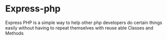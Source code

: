 # Express-php
Express PHP is a simple way to help other php developers do certain things easily without having to repeat themselves with reuse able Classes and Methods
